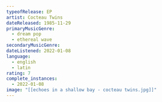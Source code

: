 ```yaml
---
typeofRelease: EP
artist: Cocteau Twins
dateReleased: 1985-11-29
primaryMusicGenre:
  - dream pop
  - ethereal wave
secondaryMusicGenre:
dateListened: 2022-01-08
language:
  - english
  - latin
rating: 7
complete_instances:
  - 2022-01-08
image: "[[echoes in a shallow bay - cocteau twins.jpg]]"
---
```

